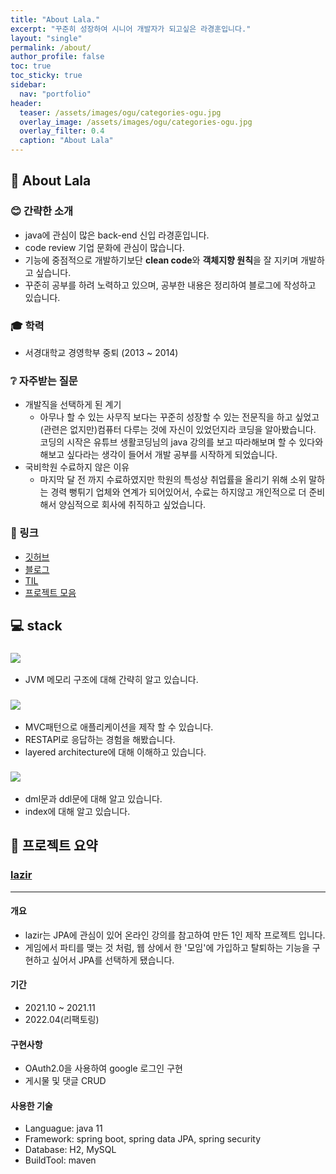 ```yaml
---
title: "About Lala."
excerpt: "꾸준히 성장하여 시니어 개발자가 되고싶은 라경훈입니다."
layout: "single"
permalink: /about/
author_profile: false
toc: true
toc_sticky: true
sidebar:
  nav: "portfolio"
header:
  teaser: /assets/images/ogu/categories-ogu.jpg
  overlay_image: /assets/images/ogu/categories-ogu.jpg
  overlay_filter: 0.4
  caption: "About Lala"
---
```


## :hatching_chick: About Lala
### :blush: 간략한 소개
- java에 관심이 많은 back-end 신입 라경훈입니다.
- code review 기업 문화에 관심이 많습니다.
- 기능에 중점적으로 개발하기보단 **clean code**와 **객체지향 원칙**을 잘 지키며 개발하고 싶습니다.
- 꾸준히 공부를 하려 노력하고 있으며, 공부한 내용은 정리하여 블로그에 작성하고 있습니다.

### :mortar_board: 학력
- 서경대학교 경영학부 중퇴 (2013 ~ 2014)

### :grey_question: 자주받는 질문
- 개발직을 선택하게 된 계기
  - 아무나 할 수 있는 사무직 보다는 꾸준히 성장할 수 있는 전문직을 하고 싶었고 (관련은 없지만)컴퓨터 다루는 것에 자신이 있었던지라 코딩을 알아봤습니다. 코딩의 시작은 유튜브 생활코딩님의 java 강의를 보고 따라해보며 할 수 있다와 해보고 싶다라는 생각이 들어서 개발 공부를 시작하게 되었습니다.
- 국비학원 수료하지 않은 이유
  - 마지막 달 전 까지 수료하였지만 학원의 특성상 취업률을 올리기 위해 소위 말하는 경력 뻥튀기 업체와 연계가 되어있어서, 수료는 하지않고 개인적으로 더 준비해서 양심적으로 회사에 취직하고 싶었습니다. 
     
### :link: 링크
- [깃허브](https://github.com/lala-ogu)
- [블로그](https://lala-ogu.github.io/)
- [TIL](https://github.com/lala-ogu/TIL)
- [프로젝트 모음](https://lala-ogu.github.io/portfolio)

## :computer: stack
### <img src="https://img.shields.io/badge/JAVA-007396?style=for-the-badge&logo=java&logoColor=white">
- JVM 메모리 구조에 대해 간략히 알고 있습니다.
### <img src="https://img.shields.io/badge/SpringBoot-6DB33F?style=for-the-badge&logo=Spring&logoColor=white">
- MVC패턴으로 애플리케이션을 제작 할 수 있습니다.
- RESTAPI로 응답하는 경험을 해봤습니다.
- layered architecture에 대해 이해하고 있습니다.
### <img src="https://img.shields.io/badge/mysql-4479A1?style=for-the-badge&logo=mysql&logoColor=white">
- dml문과 ddl문에 대해 알고 있습니다.
- index에 대해 알고 있습니다.

## :open_file_folder: 프로젝트 요약
### [lazir](https://lala-ogu.github.io/portfolio/project-lazir)
---
#### 개요
- lazir는 JPA에 관심이 있어 온라인 강의를 참고하여 만든 1인 제작 프로젝트 입니다.  
- 게임에서 파티를 맺는 것 처럼, 웹 상에서 한 '모임'에 가입하고 탈퇴하는 기능을 구현하고 싶어서 JPA를 선택하게 됐습니다.  

#### 기간
- 2021.10 ~ 2021.11
- 2022.04(리팩토링)

#### 구현사항
- OAuth2.0을 사용하여 google 로그인 구현
- 게시물 및 댓글 CRUD

#### 사용한 기술
- Languague: java 11
- Framework: spring boot, spring data JPA, spring security
- Database: H2, MySQL
- BuildTool: maven

